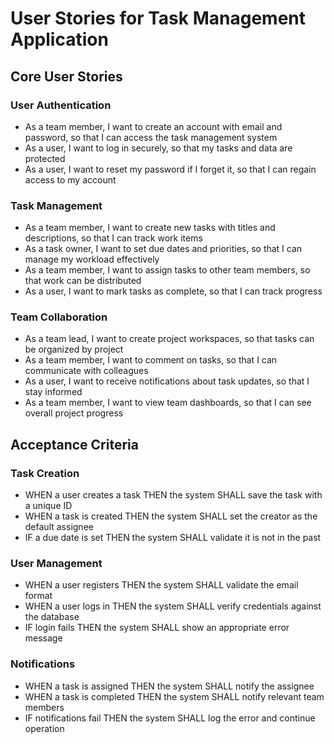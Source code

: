 # User Stories for Task Management Application

## Core User Stories

### User Authentication
- As a team member, I want to create an account with email and password, so that I can access the task management system
- As a user, I want to log in securely, so that my tasks and data are protected
- As a user, I want to reset my password if I forget it, so that I can regain access to my account

### Task Management
- As a team member, I want to create new tasks with titles and descriptions, so that I can track work items
- As a task owner, I want to set due dates and priorities, so that I can manage my workload effectively
- As a team member, I want to assign tasks to other team members, so that work can be distributed
- As a user, I want to mark tasks as complete, so that I can track progress

### Team Collaboration
- As a team lead, I want to create project workspaces, so that tasks can be organized by project
- As a team member, I want to comment on tasks, so that I can communicate with colleagues
- As a user, I want to receive notifications about task updates, so that I stay informed
- As a team member, I want to view team dashboards, so that I can see overall project progress

## Acceptance Criteria

### Task Creation
- WHEN a user creates a task THEN the system SHALL save the task with a unique ID
- WHEN a task is created THEN the system SHALL set the creator as the default assignee
- IF a due date is set THEN the system SHALL validate it is not in the past

### User Management
- WHEN a user registers THEN the system SHALL validate the email format
- WHEN a user logs in THEN the system SHALL verify credentials against the database
- IF login fails THEN the system SHALL show an appropriate error message

### Notifications
- WHEN a task is assigned THEN the system SHALL notify the assignee
- WHEN a task is completed THEN the system SHALL notify relevant team members
- IF notifications fail THEN the system SHALL log the error and continue operation
